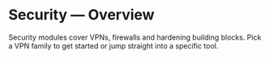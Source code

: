 # Security — Overview

Security modules cover VPNs, firewalls and hardening building blocks.
Pick a VPN family to get started or jump straight into a specific tool.
